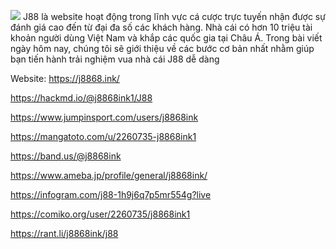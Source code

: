 ![](https://s3-ap-northeast-1.amazonaws.com/g0v-hackmd-images/uploads/upload_2c352af674035ea87f3691263cd5cdf3.jpg)
J88 là website hoạt động trong lĩnh vực cá cược trực tuyến nhận được sự đánh giá cao đến từ đại đa số các khách hàng. Nhà cái có hơn 10 triệu tài khoản người dùng Việt Nam và khắp các quốc gia tại Châu Á. Trong bài viết ngày hôm nay, chúng tôi sẽ giới thiệu về các bước cơ bản nhất nhằm giúp bạn tiến hành trải nghiệm vua nhà cái J88 dễ dàng

Website: https://j8868.ink/

https://hackmd.io/@j8868ink1/J88

https://www.jumpinsport.com/users/j8868ink

https://mangatoto.com/u/2260735-j8868ink1

https://band.us/@j8868ink

https://www.ameba.jp/profile/general/j8868ink/

https://infogram.com/j88-1h9j6q7p5mr554g?live

https://comiko.org/user/2260735/j8868ink1

https://rant.li/j8868ink/j88